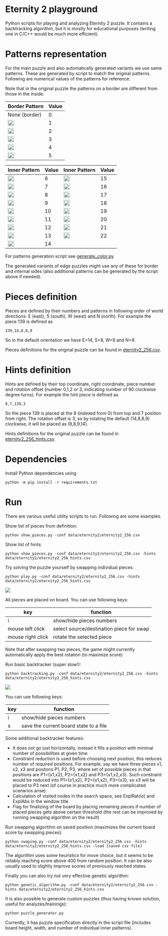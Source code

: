 # Eternity 2 playground

Python scripts for playing and analyzing Eternity 2 puzzle. It contains a backtracking algorithm, but it is mostly for educational purposes (writing one in C/C++ would be much more efficient).

# Patterns representation
For the main puzzle and also automatically generated variants we use same patterns. These are generated by script to match the original patterns. Following are numerical values of the patterns for reference.

Note that in the original puzzle the patterns on a border are different from those in the inside.


|  Border Pattern | Value      |
| ----------- | ----------- |
| None (border) |0 | 
| <img src="./data/patterns/pattern1.png" height=20> |1 | 
| <img src="./data/patterns/pattern2.png" height=20> |2 | 
| <img src="./data/patterns/pattern3.png" height=20> |3 | 
| <img src="./data/patterns/pattern4.png" height=20> |4 | 
| <img src="./data/patterns/pattern5.png" height=20> |5 |


|  Inner Pattern | Value    | Inner Pattern | Value      |
| ----------- | ----------- | ----------- | ----------- |
| <img src="./data/patterns/pattern6.png" height=20> |6 | <img src="./data/patterns/pattern15.png" height=20> |15 | 
| <img src="./data/patterns/pattern7.png" height=20> |7 | <img src="./data/patterns/pattern16.png" height=20> |16 | 
| <img src="./data/patterns/pattern8.png" height=20> |8 | <img src="./data/patterns/pattern17.png" height=20> |17 | 
| <img src="./data/patterns/pattern9.png" height=20> |9 | <img src="./data/patterns/pattern18.png" height=20> |18 | 
| <img src="./data/patterns/pattern10.png" height=20> |10 | <img src="./data/patterns/pattern19.png" height=20> |19 | 
| <img src="./data/patterns/pattern11.png" height=20> |11 | <img src="./data/patterns/pattern20.png" height=20> |20 | 
| <img src="./data/patterns/pattern12.png" height=20> |12 | <img src="./data/patterns/pattern21.png" height=20> |21 | 
| <img src="./data/patterns/pattern13.png" height=20> |13 | <img src="./data/patterns/pattern22.png" height=20> |22 | 
| <img src="./data/patterns/pattern14.png" height=20> |14 |   | 

For patterns generation script see [generate_color.py](data/patterns/generate_pattern.py) 

The generated variants of edge puzzles might use any of these for border and internal sides (also additional patterns can be generated by the script above if needed).

# Pieces definition

Pieces are defined by their numbers and patterns in following order of world directions: E (east), S (south), W (west) and N (north). For example the piece 139 is defined as 

`139,14,8,8,9`

So in the default orientation we have E=14, S=8, W=8 and N=9.

Pieces definitions for the original puzzle can be found in [eternity2_256.csv](./data/eternity2/eternity2_256.csv).

# Hints definition

Hints are defined by their top coordinate, right coordinate, piece number and rotation offset (number 0,1,2 or 3, indicating number of 90 clockwise degree turns). For example the hint piece is defined as

`8,7,139,3`

So the piece 139 is placed at the 8 (indexed from 0) from top and 7 position from right. The rotation offset is 3, so by rotating the default (14,8,8,9) clockwise, it will be placed as (8,8,9,14).

Hints definitions for the original puzzle can be found in [eternity2_256_hints.csv](./data/eternity2/eternity2_256_hints.csv).

# Dependencies

Install Python dependencies using

`python -m pip install -r requirements.txt`


# Run

There are various useful utility scripts to run. Following are some examples.

Show list of pieces from definition:

`python show_pieces.py -conf data/eternity2/eternity2_256.csv`

Show list of hints:

`python show_pieces.py -conf data/eternity2/eternity2_256.csv -hints data/eternity2/eternity2_256_hints.csv`

Try solving the puzzle yourself by swapping individual pieces:

`python play.py -conf data/eternity2/eternity2_256.csv -hints data/eternity2/eternity2_256_hints.csv`

<img src="./data/preview_play.png">

All pieces are placed on board. You can use following keys:

| key | function |
| --- | --- |
| i | show/hide pieces numbers   |
| mouse left click | select source/destination piece for swap   |
| mouse right click | rotate the selected piece   |

Note that after swapping two pieces, the game might currently automatically apply the best rotation (to maximize score)

Run basic backtracker (super slow!):

`python backtracking.py -conf data/eternity2/eternity2_256.csv -hints data/eternity2/eternity2_256_hints.csv`

<img src="./data/preview_backtracking.png">

You can use following keys:

| key | function |
| --- | --- |
| i | show/hide pieces numbers   |
| s | save the current board state to a file |

Some additional backtracker features:

 - It does not go just horizontally, instead it fills a position with minimal number of possibilities at given time
 - Constraint reduction is used before choosing next position, this reduces number of required positions. For example, say we have three pieces x1, x2, x3 and positons P1, P2, P3, where set of possible pieces in that positions are P1={x1,x2}, P2={x1,x2} and P3={x1,x2,x3}. Such constraint would be reduced into P1={x1,x2}, P2={x1,x2}, P3={x3}, so x3 will be placed to P3 next (of course in practice much more complicated scenarios arise).
 - Calculation of visited nodes in the search space, see ExplRat(io) and ExplAbs in the window title
 - Flag for finalizing of the board by placing remaining pieces if number of placed pieces gets above certain threshold (the rest can be improved by running swapping algorithm on the result)

Run swapping algorithm on saved position (maximizes the current board score by swapping pieces):

`python swaping.py -conf data/eternity2/eternity2_256.csv -hints data/eternity2/eternity2_256_hints.csv -load [saved csv file]`

The algorithm uses some heuristics for move choice, but it seems to be reliably reaching score above 400 from random position. It can be also usually used to slightly improve scores of previously reached states.

Finally you can also try not very effective genetic algorithm:

`python genetic_algorithm.py -conf data/eternity2/eternity2_256.csv -hints data/eternity2/eternity2_256_hints.csv`

It is also possible to generate custom puzzles (thus having known solution, useful for analyzes/trainings):

`python puzzle_generator.py`

Currently, it has puzzle specification directly in the script file (includes board height, width, and number of individual inner patterns).